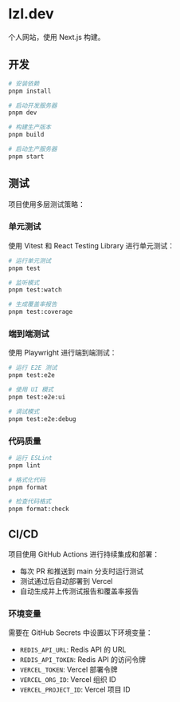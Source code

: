 # lzl.dev

个人网站，使用 Next.js 构建。

## 开发

```bash
# 安装依赖
pnpm install

# 启动开发服务器
pnpm dev

# 构建生产版本
pnpm build

# 启动生产服务器
pnpm start
```

## 测试

项目使用多层测试策略：

### 单元测试

使用 Vitest 和 React Testing Library 进行单元测试：

```bash
# 运行单元测试
pnpm test

# 监听模式
pnpm test:watch

# 生成覆盖率报告
pnpm test:coverage
```

### 端到端测试

使用 Playwright 进行端到端测试：

```bash
# 运行 E2E 测试
pnpm test:e2e

# 使用 UI 模式
pnpm test:e2e:ui

# 调试模式
pnpm test:e2e:debug
```

### 代码质量

```bash
# 运行 ESLint
pnpm lint

# 格式化代码
pnpm format

# 检查代码格式
pnpm format:check
```

## CI/CD

项目使用 GitHub Actions 进行持续集成和部署：

- 每次 PR 和推送到 main 分支时运行测试
- 测试通过后自动部署到 Vercel
- 自动生成并上传测试报告和覆盖率报告

### 环境变量

需要在 GitHub Secrets 中设置以下环境变量：

- `REDIS_API_URL`: Redis API 的 URL
- `REDIS_API_TOKEN`: Redis API 的访问令牌
- `VERCEL_TOKEN`: Vercel 部署令牌
- `VERCEL_ORG_ID`: Vercel 组织 ID
- `VERCEL_PROJECT_ID`: Vercel 项目 ID
